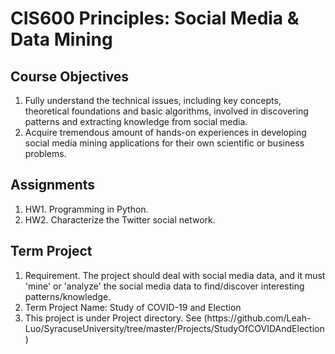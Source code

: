 # CIS600 Principles: Social Media & Data Mining

## Course Objectives
<ol>
	<li>Fully understand the technical issues, including key concepts, theoretical foundations and basic algorithms, involved in discovering patterns and extracting knowledge from social media.</li>
	<li>Acquire tremendous amount of hands-on experiences in developing social media mining applications for their own scientific or business problems.</li>
</ol>

## Assignments
<ol>
	<li>HW1. Programming in Python.	</li>
	<li>HW2. Characterize the Twitter social network.</li>
</ol>

## Term Project
<ol>
	<li>Requirement. The project should deal with social media data, and it must 'mine' or 'analyze' the social media data to find/discover interesting patterns/knowledge. </li>
	<li>Term Project Name: Study of COVID-19 and Election</li>
	<li>This project is under Project directory.
		See (https://github.com/Leah-Luo/SyracuseUniversity/tree/master/Projects/StudyOfCOVIDAndElection)</li>
</ol>
